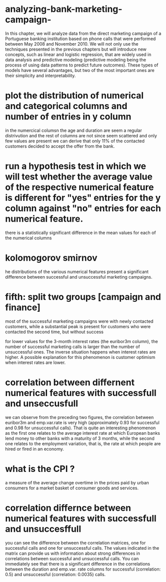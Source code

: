 # analyzing-bank-marketing-campaign-
In this chapter, we will analyze data from the direct marketing campaign of a
Portuguese banking institution based on phone calls that were performed between
May 2008 and November 2010. We will not only use the techniques presented in
the previous chapters but will introduce new concepts, such as linear and logistic
regression, that are widely used in data analysis and predictive modeling (predictive
modeling being the process of using data patterns to predict future outcomes). These
types of models have several advantages, but two of the most important ones are
their simplicity and interpretability.

# plot the distribution of numerical and categorical columns and number of entries in y column 
in the numercical columsn the age and duration are seem a regular distrivution and the rest of columns are not since seem scattered and only few values are present 
we can derive that only 11% of the contacted customers
decided to accept the offer from the bank.

# run a hypothesis test in which we will test whether the average value of the respective numerical feature is different for "yes" entries for the y column against "no" entries for each numerical feature.
there is a statistically significant difference in
the mean values for each of the numerical columns

# kolomogorov smirnov
he distributions of the various numerical features present a significant difference between successful and
unsuccessful marketing campaigns.
# fifth: split two groups [campaign and finance]
most of the successful marketing campaigns were with newly contacted customers,
while a substantial peak is present for customers who were contacted the second
time, but without success

for lower values for the 3-month interest rates (the euribor3m
column), the number of successful marketing calls is larger than the number of
unsuccessful ones. The inverse situation happens when interest rates are higher. A
possible explanation for this phenomenon is customer optimism when interest rates
are lower.

# correlation between differnent numerical features with successfull and unseccusfull

we can observe from the preceding two figures, the correlation between
euribor3m and emp.var.rate is very high (approximately 0.93 for successful and
0.98 for unsuccessful calls). That is quite an interesting phenomenon as the first one
relates to the average interest rate at which European banks lend money to other
banks with a maturity of 3 months, while the second one relates to the employment
variation, that is, the rate at which people are hired or fired in an economy.

# what is the CPI ?
a measure of the average change overtime in the prices paid by urban consumers for a market basket of consumer goods and services.

# correlation differnce between numerical features with successfull and unsuccesffull

you can see the difference between the correlation matrices,
one for successful calls and one for unsuccessful calls. The values indicated in the
matrix can provide us with information about strong differences in correlations
between successful and unsuccessful calls. You can immediately see that there is a
significant difference in the correlations between the duration and emp.var.
rate columns for successful (correlation: 0.5) and unsuccessful (correlation:
0.0035) calls.
